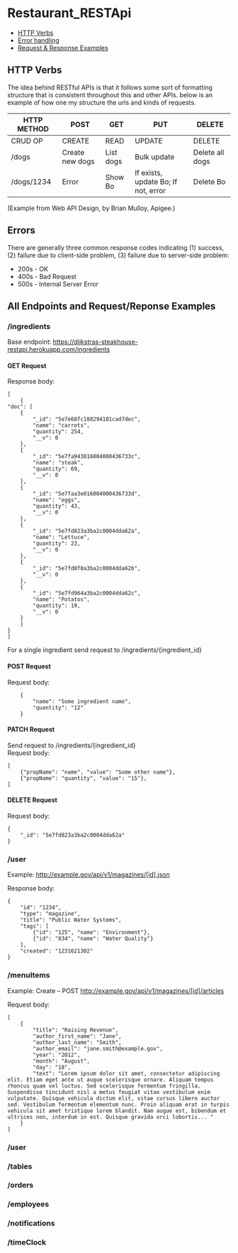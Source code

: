 # Restaurant_RESTApi
* [HTTP Verbs](#http-verbs)
* [Error handling](#error-handling)
* [Request & Response Examples](#all-endpoints-and-request/reponse-examples)


## HTTP Verbs

The idea behind RESTful APIs is that it follows some sort of formatting structure that is consistent throughout this and other APIs. below is an example of how one my structure the urls and kinds of requests. 

| HTTP METHOD | POST            | GET       | PUT         | DELETE |
| ----------- | --------------- | --------- | ----------- | ------ |
| CRUD OP     | CREATE          | READ      | UPDATE      | DELETE |
| /dogs       | Create new dogs | List dogs | Bulk update | Delete all dogs |
| /dogs/1234  | Error           | Show Bo   | If exists, update Bo; If not, error | Delete Bo |

(Example from Web API Design, by Brian Mulloy, Apigee.)


## Errors

There are generally three common response codes indicating (1) success, (2) failure due to client-side problem, (3) failure due to server-side problem:
* 200s - OK
* 400s - Bad Request
* 500s - Internal Server Error

## All Endpoints and Request/Reponse Examples

### /ingredients

Base endpoint: https://dijkstras-steakhouse-restapi.herokuapp.com/ingredients

#### GET Request
Response body:
    
    [
        {
    "doc": [
        {
            "_id": "5e7e68fc188294181cad7dec",
            "name": "carrots",
            "quantity": 254,
            "__v": 0
        },
        {
            "_id": "5e7fa943016004000436733c",
            "name": "steak",
            "quantity": 69,
            "__v": 0
        },
        {
            "_id": "5e7faa3e016004000436733d",
            "name": "eggs",
            "quantity": 43,
            "__v": 0
        },
        {
            "_id": "5e7fd823a3ba2c0004dda62a",
            "name": "Lettuce",
            "quantity": 23,
            "__v": 0
        },
        {
            "_id": "5e7fd8f8a3ba2c0004dda62b",
            "__v": 0
        },
        {
            "_id": "5e7fd964a3ba2c0004dda62c",
            "name": "Potatos",
            "quantity": 19,
            "__v": 0
        }
        ]
    }
    ]

For a single ingredient send request to /ingredients/{ingredient_id}    

#### POST Request
Request body:
    
        {
            "name": "Some ingredient name",
            "quantity": "12" 
        }

#### PATCH Request
Send request to /ingredients/{ingredient_id}    
Request body:
    
    [
        {"propName": "name", "value": "Some other name"},
        {"propName": "quantity", "value": "15"},
    ]

#### DELETE Request  
Request body:
    
    {
        "_id": "5e7fd823a3ba2c0004dda62a"
    }

### /user

Example: http://example.gov/api/v1/magazines/[id].json

Response body:

    {
        "id": "1234",
        "type": "magazine",
        "title": "Public Water Systems",
        "tags": [
            {"id": "125", "name": "Environment"},
            {"id": "834", "name": "Water Quality"}
        ],
        "created": "1231621302"
    }



### /menuItems

Example: Create – POST  http://example.gov/api/v1/magazines/[id]/articles

Request body:

    [
        {
            "title": "Raising Revenue",
            "author_first_name": "Jane",
            "author_last_name": "Smith",
            "author_email": "jane.smith@example.gov",
            "year": "2012",
            "month": "August",
            "day": "18",
            "text": "Lorem ipsum dolor sit amet, consectetur adipiscing elit. Etiam eget ante ut augue scelerisque ornare. Aliquam tempus rhoncus quam vel luctus. Sed scelerisque fermentum fringilla. Suspendisse tincidunt nisl a metus feugiat vitae vestibulum enim vulputate. Quisque vehicula dictum elit, vitae cursus libero auctor sed. Vestibulum fermentum elementum nunc. Proin aliquam erat in turpis vehicula sit amet tristique lorem blandit. Nam augue est, bibendum et ultrices non, interdum in est. Quisque gravida orci lobortis... "
        }
    ]

### /user

### /tables

### /orders

### /employees

### /notifications

### /timeClock